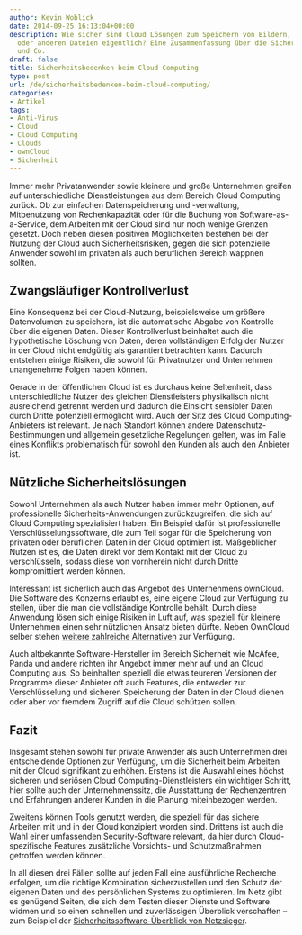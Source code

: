```yaml
---
author: Kevin Woblick
date: 2014-09-25 16:13:04+00:00
description: Wie sicher sind Cloud Lösungen zum Speichern von Bildern, Dokumenten
  oder anderen Dateien eigentlich? Eine Zusammenfassung über die Sicherheit von Dropbox
  und Co.
draft: false
title: Sicherheitsbedenken beim Cloud Computing
type: post
url: /de/sicherheitsbedenken-beim-cloud-computing/
categories:
- Artikel
tags:
- Anti-Virus
- Cloud
- Cloud Computing
- Clouds
- ownCloud
- Sicherheit
---
```


Immer mehr Privatanwender sowie kleinere und große Unternehmen greifen auf unterschiedliche Dienstleistungen aus dem Bereich Cloud Computing zurück. Ob zur einfachen Datenspeicherung und -verwaltung, Mitbenutzung von Rechenkapazität oder für die Buchung von Software-as-a-Service, dem Arbeiten mit der Cloud sind nur noch wenige Grenzen gesetzt. Doch neben diesen positiven Möglichkeiten bestehen bei der Nutzung der Cloud auch Sicherheitsrisiken, gegen die sich potenzielle Anwender sowohl im privaten als auch beruflichen Bereich wappnen sollten.


## Zwangsläufiger Kontrollverlust

Eine Konsequenz bei der Cloud-Nutzung, beispielsweise um größere Datenvolumen zu speichern, ist die automatische Abgabe von Kontrolle über die eigenen Daten. Dieser Kontrollverlust beinhaltet auch die hypothetische Löschung von Daten, deren vollständigen Erfolg der Nutzer in der Cloud nicht endgültig als garantiert betrachten kann. Dadurch entstehen einige Risiken, die sowohl für Privatnutzer und Unternehmen unangenehme Folgen haben können.

Gerade in der öffentlichen Cloud ist es durchaus keine Seltenheit, dass unterschiedliche Nutzer des gleichen Dienstleisters physikalisch nicht ausreichend getrennt werden und dadurch die Einsicht sensibler Daten durch Dritte potenziell ermöglicht wird. Auch der Sitz des Cloud Computing-Anbieters ist relevant. Je nach Standort können andere Datenschutz-Bestimmungen und allgemein gesetzliche Regelungen gelten, was im Falle eines Konflikts problematisch für sowohl den Kunden als auch den Anbieter ist.


## Nützliche Sicherheitslösungen

Sowohl Unternehmen als auch Nutzer haben immer mehr Optionen, auf professionelle Sicherheits-Anwendungen zurückzugreifen, die sich auf Cloud Computing spezialisiert haben. Ein Beispiel dafür ist professionelle Verschlüsselungssoftware, die zum Teil sogar für die Speicherung von privaten oder beruflichen Daten in der Cloud optimiert ist. Maßgeblicher Nutzen ist es, die Daten direkt vor dem Kontakt mit der Cloud zu verschlüsseln, sodass diese von vornherein nicht durch Dritte kompromittiert werden können.

Interessant ist sicherlich auch das Angebot des Unternehmens ownCloud. Die Software des Konzerns erlaubt es, eine eigene Cloud zur Verfügung zu stellen, über die man die vollständige Kontrolle behält. Durch diese Anwendung lösen sich einige Risiken in Luft auf, was speziell für kleinere Unternehmen einen sehr nützlichen Ansatz bieten dürfte. Neben OwnCloud selber stehen [weitere zahlreiche Alternativen](https://blog.kovah.de/de/private-cloud-owncloud-alternativen-teil-2) zur Verfügung.

Auch altbekannte Software-Hersteller im Bereich Sicherheit wie McAfee, Panda und andere richten ihr Angebot immer mehr auf und an Cloud Computing aus. So beinhalten speziell die etwas teureren Versionen der Programme dieser Anbieter oft auch Features, die entweder zur Verschlüsselung und sicheren Speicherung der Daten in der Cloud dienen oder aber vor fremdem Zugriff auf die Cloud schützen sollen.


## Fazit

Insgesamt stehen sowohl für private Anwender als auch Unternehmen drei entscheidende Optionen zur Verfügung, um die Sicherheit beim Arbeiten mit der Cloud signifikant zu erhöhen. Erstens ist die Auswahl eines höchst sicheren und seriösen Cloud Computing-Dienstleisters ein wichtiger Schritt, hier sollte auch der Unternehmenssitz, die Ausstattung der Rechenzentren und Erfahrungen anderer Kunden in die Planung miteinbezogen werden.

Zweitens können Tools genutzt werden, die speziell für das sichere Arbeiten mit und in der Cloud konzipiert worden sind. Drittens ist auch die Wahl einer umfassenden Security-Software relevant, da hier durch Cloud-spezifische Features zusätzliche Vorsichts- und Schutzmaßnahmen getroffen werden können.

In all diesen drei Fällen sollte auf jeden Fall eine ausführliche Recherche erfolgen, um die richtige Kombination sicherzustellen und den Schutz der eigenen Daten und des persönlichen Systems zu optimieren. Im Netz gibt es genügend Seiten, die sich dem Testen dieser Dienste und Software widmen und so einen schnellen und zuverlässigen Überblick verschaffen – zum Beispiel der [Sicherheitssoftware-Überblick von Netzsieger](http://www.netzsieger.de/k/antivirus).
